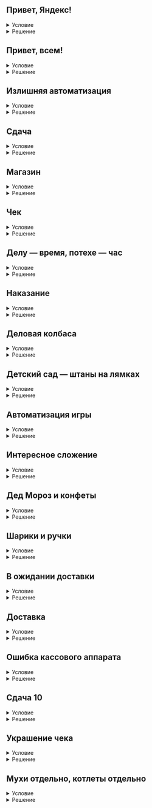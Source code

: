 ## Привет, Яндекс!

<details>
  <summary>Условие</summary>
  
  Когда мы приходим на встречу, то первым делом здороваемся. Давайте тоже поприветствуем Яндекс.
  
  ### Формат вывода
  Одна строка: «Привет, Яндекс!»
  
</details>

<details>
  <summary>Решение</summary>
  
  ```python
  print("Привет, Яндекс!")
  ```

</details>


## Привет, всем!

<details>
  <summary>Условие</summary>
  
  Но вообще, хорошо бы узнать имя собеседника, а уже потом его приветствовать.

  Напишите диалоговую программу, которая сначала познакомится со своим пользователем, а затем поздоровается с ним.

  ### Формат ввода
  Одна строка — имя пользователя программы.
  
  ### Формат вывода:
  В первой строке написан вопрос: «Как Вас зовут?» Во второй строке — приветствие пользователя: «Привет, %username%».
  
</details>

<details>
  
  <summary>Решение</summary>
  
  ```python
  a = input("Как Вас зовут?\n")
  print("Привет, " + a)
  ```

</details>


## Излишняя автоматизация

<details>
  <summary>Условие</summary>
  
  > «Повторение — мать учения!» и «Если это можно автоматизировать — автоматизируй!»

  Этим принципам следуют многие программисты. Но что будет, если их объединить?
  
  ### Формат ввода
  Одна строка — весьма полезная информация.
  
  ### Формат вывода
  Трижды повторённая весьма полезная информация.
  
</details>

<details>
  <summary>Решение</summary>
  
  ```python
  a = input()
  print(3 * f'{a}\n')
  ```

</details>


## Сдача

<details>
  <summary>Условие</summary>
  
  Чаще всего автоматизация идёт на пользу.
  Одна из задач, в которой лучше исключить человеческий фактор, — подсчёт сдачи.
  Определите, какую сдачу нужно выдать тому, кто купил 2,5кг черешни по цене 38 руб/кг.
  
  ### Формат ввода
  Одно натуральное число - номинал купюры пользователя (≥100).
  
  ### Формат вывода
  Одно натуральное число — размер сдачи.
  
</details>

<details>
  <summary>Решение</summary>
  
  ```python
  print(int(input()) - 95)
  ```

</details>


## Магазин

<details>
  <summary>Условие</summary>
  
  Кроме черешни в магазине продаётся множество других товаров, которые продаются на развес.
  Давайте автоматизируем расчёт сдачи и для них!
  
  ### Формат ввода
  Три натуральных числа:
  - цена товара
  - вес товара
  - количество денег у пользователя
  
  ### Формат вывода
  Одно целое число — сдача, которую требуется отдать пользователю
  
</details>

<details>
  <summary>Решение</summary>
  
  ```python
  a = int(input())
  b = int(input())
  c = int(input())
  print(c - (a * b))
  ```

</details>


## Чек

<details>
  <summary>Условие</summary>
  
  Сдачу посчитать, конечно, все могут, но красивый чек напечатать — не так просто.
  
  ### Формат ввода
  - название товара;
  - цена товара;
  - вес товара;
  - количество денег у пользователя.

  ### Формат вывода
  ```
  Чек
  <название товара> - <вес>кг - <цена>руб/кг
  Итого: <итоговая стоимость>руб
  Внесено: <количество денег от пользователя>руб
  Сдача: <сдача>руб
  ```

</details>

<details>
  <summary>Решение</summary>
  
  ```python
  name = input()
  a = int(input())
  b = int(input())
  c = int(input())
  print("Чек")
  print(f"{name} - {b}кг - {a}руб/кг")
  print(f"Итого: {a * b}руб")
  print(f"Внесено: {c}руб")
  print(f"Сдача: {c - (a * b)}руб")
  ```

</details>


## Делу — время, потехе — час

<details>
  <summary>Условие</summary>
  
  Давайте передохнём от автоматизации и сделаем что-то действительно интересное.
  
  ### Формат ввода
  Одно натуральное число 𝑁
  
  ### Формат вывода
  𝑁 строк с фразой: "Купи слона!"
  
</details>

<details>
  <summary>Решение</summary>
  
  ```python
  N = int(input())
  print(N * "Купи слона!\n")
  ```

</details>


## Наказание

<details>
  <summary>Условие</summary>

  Наше развлечение не осталось незамеченным... И наказание нам выбрали соответствующее.
  
  ### Формат ввода
  В первой строке записано одно натуральное число 𝑁. Во второй строке записана часть наказания.
  
  ### Формат вывода
  𝑁 строк вида: `Я больше никогда не буду писать "<часть наказания>"!`
  
</details>

<details>
  <summary>Решение</summary>
  
  ```python
  N = int(input())
  punish = input()
  print(N * (f'Я больше никогда не буду писать "{punish}"!\n'))
  ```

</details>



## Деловая колбаса

<details>
  <summary>Условие</summary>

  Настало время для действительно серьёзных задач... В детском саду 2 ребенка съедают 2 куска колбасы за 2 минуты. Сколько кусков колбасы за 𝑁 минут съедят 𝑀 детей?
  
  ### Формат ввода
  В первой строке записано натуральное число 𝑁 ≥ 1. Во второй строке записано натуральное число 𝑀 ≥ 1
  
  ### Формат вывода
  Одно натуральное число — количество кусков колбасы, съеденных детьми
  
  > Примечание:
  > Гарантируется, что в результате вычислений будет получено натуральное число.
  
</details>

<details>
  <summary>Решение</summary>
  
  ```python
  time = int(input())
  children = int(input())
  print(int(time / 2 * children))
  ```

</details>


## Детский сад — штаны на лямках

<details>
  <summary>Условие</summary>

  В продолжение темы детского сада давайте и там что-нибудь автоматизируем. За каждым ребёнком закреплён шкафчик и кровать. Номер шкафчика состоит из трёх цифр:
  - номер группы в саду;
  - номер кроватки, закреплённой за ребёнком;
  - порядковый номер ребёнка в списке группы.

  Воспитатель просит сделать программу, которая по имени ребенка и номеру его шкафчика формирует «красивую» карточку для личного дела.
  
  ### Формат ввода
  В первой строке записано имя ребенка.
  Во второй строке записан номер шкафчика.
  
  ### Формат вывода
  Карточка в виде:
  ```
  Группа №<номер группы>.  
  <номер ребёнка в списке>. <имя ребенка>.  
  Шкафчик: <номер шкафчика>.  
  Кроватка: <номер кроватки>.
  ```

</details>

<details>
  <summary>Решение</summary>
  
  ```python
  name = input()
  shelf = input()
  print(f"Группа №{shelf[0]}.\n"
        f"{shelf[2]}. {name}.\n"
        f"Шкафчик: {shelf}.\n"
        f"Кроватка: {shelf[1]}.")
  ```

</details>


## Автоматизация игры

<details>
  <summary>Условие</summary>
  Всё в том же детском саду ребята очень любят играть с цифрами. Одна из таких игр — перестановка цифр четырёхзначного числа. Напишите программу для робота-няни, которая из числа вида abcd составляет число badc.
    
  ### Формат ввода
  Одно четырёхзначное число.
  
  ### Формат вывода
  Одно четырёхзначное число — результат перестановки.
</details>

<details>
  <summary>Решение</summary>
  
  ```python
  abcd = str(input())
  badc = abcd[1] + abcd[0] + abcd[3] + abcd[2]
  print(badc)
  ```

</details>


## Интересное сложение

<details>
  <summary>Условие</summary>
  Один малыш из детского сада услышал от старшей сестры о некоем действии с числами — сложении. 
  И как это часто бывает — он не до конца разобрался, как работает сложение. Например, не совсем понял, как произвести перенос разряда. 
  Теперь он хочет научить сложению остальных ребят и просит написать программу, которая поможет ему в качестве наглядного материала.
  
  ### Формат ввода
  В первой и второй строках записаны натуральные числа меньше 1000.
  
  ### Формат вывода
  Одно число — результат сложения введённых чисел без учёта переносов.
  
</details>

<details>
  <summary>Решение</summary>
  
  ```python
  number_1 = int(input())
  number_2 = int(input())
  fourth_digit = str((number_1 % 10 + number_2 % 10) % 10)
  third_digit = str((number_1 // 10 % 10 + number_2 // 10 % 10) % 10)
  second_digit = str((number_1 // 100 % 10 + number_2 // 100 % 10) % 10)
  first_digit = str((number_1 // 1000 + number_2 // 1000) % 10)
  total = int(first_digit + second_digit + third_digit + fourth_digit)
  print(total)
  ```

</details>


## Дед Мороз и конфеты

<details>
  <summary>Условие</summary>
  Настало самое главное событие в детском саду — новогодний утренник.
  
  Хорошо замаскированная робоняня в роли Деда Мороза решила раздать детям конфеты так, чтобы каждому досталось поровну. Напишите для робоняни алгоритм, который поможет распределить конфеты.
  
  ### Формат ввода
  В первой строке указано количество детей на утреннике.
  
  Во второй строке — количество конфет в конфетном отсеке робоняни.
  
  ### Формат вывода
  Сначала выведите количество конфет, которое выдано каждому ребенку, а затем количество конфет, что осталось в конфетном отсеке.
  
  
</details>

<details>
  <summary>Решение</summary>
  
  ```python
  children = int(input())
  sweets = int(input())
  per_child = sweets // children
  left = sweets - per_child * children
  print(per_child)
  print(left)
  ```

</details>


## Шарики и ручки

<details>
  <summary>Условие</summary>
  Иногда ребята в детском саду скучают, поэтому они постоянно придумывают себе не очень сложные, но веселые, по их мнению, игры.
  В группе есть ящик с шариками, количество которых детям заранее неизвестно, следующих цветов:
  
  - красный;
  - зеленый;
  - синий.

  Игра заключается в том, что каждый ребенок подходит к ящику и, не глядя, вытаскивает один шарик, победителем считается тот, кто первым вытащит зелёный шарик. 
  Как вы думаете, через какое максимальное количество ходов дети выяснят победителя игры?
  
  ### Формат ввода
  Три натуральных числа, каждое на новой строке (количество красных, зеленых и синих шаров соответственно).
  
  ### Формат вывода
  Одно число — максимальное количество ходов, которое потребуется для определения победителя.
  
  
</details>

<details>
  <summary>Решение</summary>
  
  ```python
  red_balloons = int(input())
  green_balloons = int(input())
  blue_balloons = int(input())
  total = red_balloons + blue_balloons + 1
  print(total)
  ```

</details>


## В ожидании доставки

<details>
  <summary>Условие</summary>
  Сегодня в N часов M минут хозяин магазина заказал доставку нового товара. Оператор сказал, что продукты доставят через T минут. 
  Сколько будет времени на электронных часах, когда привезут долгожданные продукты?

  ### Формат ввода
  В первой строке записано натуральное число N (0 ≤ N < 24).
  
  Во второй строке записано натуральное число M (0 ≤ M < 60).
  
  Во третьей строке записано натуральное число T (0 ≤ T < 10^9).

  ### Формат вывода
  Одна строка, представляющая циферблат электронных часов.
  
</details>

<details>
  <summary>Решение</summary>
  
  ```python
  hours = int(input())
  minutes = int(input())
  time_to_delivery = int(input())
  hours = ((time_to_delivery + minutes) // 60 + hours) % 24
  minutes = (time_to_delivery + minutes) % 60
  print(f"{hours // 10}{hours % 10}:{minutes// 10}{minutes % 10}")
  ```

</details>


## Доставка

<details>
  <summary>Условие</summary>
  Продуктовый склад и магазин находятся на одной дороге города Н.
  
  Склад находится на отметке A км, а магазин — B км. Средняя скорость автомобиля, доставляющего товары, C км/ч. За какое время продукты попадают со склада в магазин?

### Формат ввода
Три натуральных числа A, B и C, каждое на отдельной строке.

### Формат вывода
Одно рациональное число с точностью до сотых.
  
  
</details>

<details>
  <summary>Решение</summary>
  
  ```python
  storage = float(input())
  shop = float(input())
  speed = float(input())
  time = (shop - storage) / speed
  print(f"{time:.2f}")
  ```

</details>


## Ошибка кассового аппарата

<details>
  <summary>Условие</summary>
  Мы уже помогали магазину с расчётами и формированием чеков, но сегодня кассовый аппарат вместо привычных продавцу десятичных чисел начал выдавать двоичные.
  
  Техподдержка приедет только завтра, а магазин должен продолжать работать. Надо помочь.
  
  ### Формат ввода
  В первой строке записано десятичное число — общая сумма купленных в магазине товаров на данный момент.
  
  Во второй строке указано двоичное число — сумма за последнюю покупку.
  
  ### Формат вывода
  Одно десятичное число — сумма выручки за день с учётом последней покупки.
  
  
</details>

<details>
  <summary>Решение</summary>
  
  ```python
  last_total = int(input())
  bin_number = input()
  print(int(bin_number, 2) + last_total)
  ```

</details>


## Сдача 10

<details>
  <summary>Условие</summary>
  Кстати, несмотря на ошибку аппарата, сдачу тоже нужно отдавать.

  ### Формат ввода
  Цена покупки — двоичное число, выданное кассовым аппаратом.
  Номинал купюры пользователя — десятичное число (≥ 100).
  
  ### Формат вывода
  Одно десятичное число — сдача, которую требуется отдать пользователю.
  
  ### Примечание
  Все числа, используемые в задаче, целые.
  
</details>

<details>
  <summary>Решение</summary>
  
  ```python
  bin_number = input()
  last_total = int(input())
  print(last_total - int(bin_number, 2))
  ```

</details>


## Украшение чека

<details>
  <summary>Условие</summary>
  Давайте приведём в порядок чек, который печатали ранее.
  Все строки должны быть длиной в 35 символов.
  
  ### Формат ввода
  - Название товара;
  - цена товара;
  - вес товара;
  - количество денег у пользователя.
  
  ### Формат вывода
  Красивый чек в формате:
  ```
  ================Чек================
  Товар:                    <продукт>
  Цена:     <число>кг * <число>руб/кг
  Итого:                   <число>руб
  Внесено:                 <число>руб
  Сдача:                   <число>руб
  ===================================
  ```  
  
</details>

<details>
  <summary>Решение</summary>
  
  ```python
  name = input()
  price_per = int(input())
  weight = int(input())
  money = int(input())
  total_price = price_per * weight
  change = money - total_price
  print(f"{'Чек':=^35}\n"
        f"Товар:{name: >29}\n"
        f"Цена:{str(weight) +  'кг * ' + str(price_per) + 'руб/кг': >30}\n"
        f"Итого:{total_price: >26}руб\n"
        f"Внесено:{money: >24}руб\n"
        f"Сдача:{change: >26}руб\n"
        f"{'=':=^35}")
  ```

</details>


## Мухи отдельно, котлеты отдельно

<details>
  <summary>Условие</summary>
  Вернёмся в магазин, хозяин которого уже привык полагаться на всемогущую автоматизацию.

  Помогите ему разобраться с одной проблемой. Далее его история: «Пару дней назад я купил две партии котлет и по случайности высыпал их на один прилавок. Общий вес котлет составил N килограмм, а ценник — M рублей за килограмм.
  
  Сегодня я обнаружил, что накладные на эти виды котлет потерялись, но я помню, что первый вид котлет стоил K1​ рублей за килограмм, а второй — K2.
  
  Помогите мне вспомнить вес каждой партии котлет, чтобы поставить их на учёт.
  
  ### Формат ввода
  В первой строке записано натуральное число N.

  
  Во второй строке — натуральное число M.

  
  В третьей строке — натуральное число K1.
  
  ​
  В четвёртой строке — натуральное число K2.
  ​
  Причём доподлинно известно, что второй вид котлет стоит меньше, чем первый.
  
  ### Формат вывода
  Два натуральных числа, записанных через пробел — вес обеих партий котлет.
  
  
</details>

<details>
  <summary>Решение</summary>
  
  ```python
  n = int(input())
  m = int(input())
  k1 = int(input())
  k2 = int(input())
  k1_number = int((n * m - n * k2) / (k1 - k2))
  print(f"{k1_number} {n - k1_number}")
  ```

</details>


